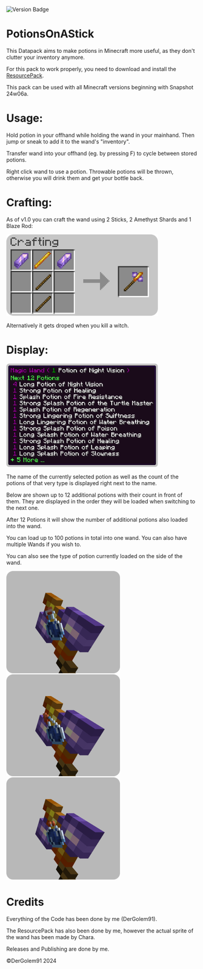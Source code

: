 ![Version Badge](https://img.shields.io/badge/Version-1.21-blue)

# PotionsOnAStick

This Datapack aims to make potions in Minecraft more useful, as they don't clutter your inventory anymore.

For this pack to work properly, you need to download and install the [ResourcePack](https://github.com/Golem91/PotionOnAStickResources/releases/).

This pack can be used with all Minecraft versions beginning with Snapshot 24w06a.

# Usage:

Hold potion in your offhand while holding the wand in your mainhand. Then jump or sneak to add it to the wand's "inventory".

Transfer wand into your offhand (eg. by pressing F) to cycle between stored potions.

Right click wand to use a potion. Throwable potions will be thrown, otherwise you will drink them and get your bottle back.

# Crafting:
As of v1.0 you can craft the wand using 2 Sticks, 2 Amethyst Shards and 1 Blaze Rod:

<img src="https://github.com/Golem91/potionsonastick/blob/main/recipe.png?raw=true" alt="drawing" width="400"/>

Alternatively it gets droped when you kill a witch.

# Display:

<img src="https://github.com/Golem91/potionsonastick/blob/main/display.png?raw=true" alt="drawing" width="400"/>

The name of the currently selected potion as well as the count of the potions of that very type is displayed right next to the name.

Below are shown up to 12 additional potions with their count in front of them.
They are displayed in the order they will be loaded when switching to the next one.

After 12 Potions it will show the number of additional potions also loaded into the wand.

You can load up to 100 potions in total into one wand. You can also have multiple Wands if you wish to.

You can also see the type of potion currently loaded on the side of the wand.

<img src="https://github.com/Golem91/potionsonastick/blob/main/normal.png?raw=true" alt="drawing" width="300"/> <img src="https://github.com/Golem91/potionsonastick/blob/main/splash.png?raw=true" alt="drawing" width="300"/> <img src="https://github.com/Golem91/potionsonastick/blob/main/lingering.png?raw=true" alt="drawing" width="300"/>

# Credits
Everything of the Code has been done by me (DerGolem91).

The ResourcePack has also been done by me, however the actual sprite of the wand has been made by Chara.

Releases and Publishing are done by me.

©DerGolem91 2024
